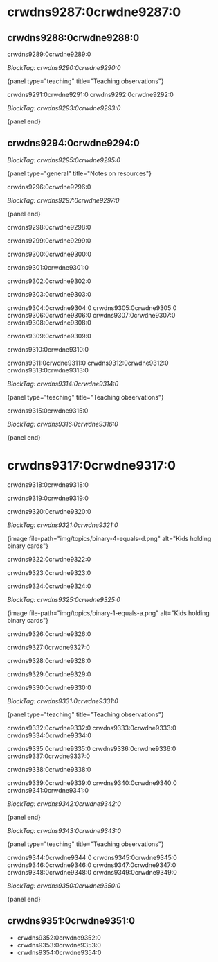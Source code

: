 # crwdns9287:0crwdne9287:0

## crwdns9288:0crwdne9288:0

crwdns9289:0crwdne9289:0

*BlockTag: crwdns9290:0crwdne9290:0*

{panel type="teaching" title="Teaching observations"}

crwdns9291:0crwdne9291:0 crwdns9292:0crwdne9292:0

*BlockTag: crwdns9293:0crwdne9293:0*

{panel end}

## crwdns9294:0crwdne9294:0

*BlockTag: crwdns9295:0crwdne9295:0*

{panel type="general" title="Notes on resources"}

crwdns9296:0crwdne9296:0

*BlockTag: crwdns9297:0crwdne9297:0*

{panel end}

crwdns9298:0crwdne9298:0

crwdns9299:0crwdne9299:0

crwdns9300:0crwdne9300:0

crwdns9301:0crwdne9301:0

crwdns9302:0crwdne9302:0

crwdns9303:0crwdne9303:0

crwdns9304:0crwdne9304:0 crwdns9305:0crwdne9305:0 crwdns9306:0crwdne9306:0 crwdns9307:0crwdne9307:0 crwdns9308:0crwdne9308:0

crwdns9309:0crwdne9309:0

crwdns9310:0crwdne9310:0

crwdns9311:0crwdne9311:0 crwdns9312:0crwdne9312:0 crwdns9313:0crwdne9313:0

*BlockTag: crwdns9314:0crwdne9314:0*

{panel type="teaching" title="Teaching observations"}

crwdns9315:0crwdne9315:0

*BlockTag: crwdns9316:0crwdne9316:0*

{panel end}

# crwdns9317:0crwdne9317:0

crwdns9318:0crwdne9318:0

crwdns9319:0crwdne9319:0

crwdns9320:0crwdne9320:0

*BlockTag: crwdns9321:0crwdne9321:0*

{image file-path="img/topics/binary-4-equals-d.png" alt="Kids holding binary cards"}

crwdns9322:0crwdne9322:0

crwdns9323:0crwdne9323:0

crwdns9324:0crwdne9324:0

*BlockTag: crwdns9325:0crwdne9325:0*

{image file-path="img/topics/binary-1-equals-a.png" alt="Kids holding binary cards"}

crwdns9326:0crwdne9326:0

crwdns9327:0crwdne9327:0

crwdns9328:0crwdne9328:0

crwdns9329:0crwdne9329:0

crwdns9330:0crwdne9330:0

*BlockTag: crwdns9331:0crwdne9331:0*

{panel type="teaching" title="Teaching observations"}

crwdns9332:0crwdne9332:0 crwdns9333:0crwdne9333:0 crwdns9334:0crwdne9334:0

crwdns9335:0crwdne9335:0 crwdns9336:0crwdne9336:0 crwdns9337:0crwdne9337:0

crwdns9338:0crwdne9338:0

crwdns9339:0crwdne9339:0 crwdns9340:0crwdne9340:0 crwdns9341:0crwdne9341:0

*BlockTag: crwdns9342:0crwdne9342:0*

{panel end}

*BlockTag: crwdns9343:0crwdne9343:0*

{panel type="teaching" title="Teaching observations"}

crwdns9344:0crwdne9344:0 crwdns9345:0crwdne9345:0 crwdns9346:0crwdne9346:0 crwdns9347:0crwdne9347:0 crwdns9348:0crwdne9348:0 crwdns9349:0crwdne9349:0

*BlockTag: crwdns9350:0crwdne9350:0*

{panel end}

## crwdns9351:0crwdne9351:0

- crwdns9352:0crwdne9352:0
- crwdns9353:0crwdne9353:0
- crwdns9354:0crwdne9354:0